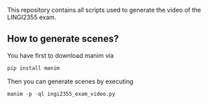 This repository contains all scripts used to generate the video of the LINGI2355 exam.

## How to generate scenes?

You have first to download manim via 

``` python
pip install manim
```

Then you can generate scenes by executing

```python
manim -p -ql ingi2355_exam_video.py
```
